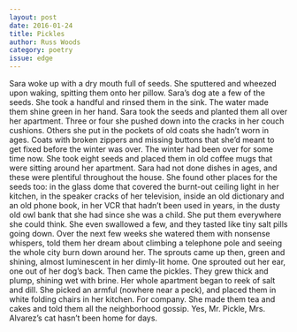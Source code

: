 ```yaml
---
layout: post 
date: 2016-01-24
title: Pickles
author: Russ Woods
category: poetry
issue: edge
---
```

Sara woke up with a dry mouth full of seeds. She sputtered and wheezed upon waking, spitting them onto her pillow. Sara’s dog ate a few of the seeds. She took a handful and rinsed them in the sink. The water made them shine green in her hand. Sara took the seeds and planted them all over her apartment. Three or four she pushed down into the cracks in her couch cushions. Others she put in the pockets of old coats she hadn’t worn in ages. Coats with broken zippers and missing buttons that she’d meant to get fixed before the winter was over. The winter had been over for some time now. She took eight seeds and placed them in old coffee mugs that were sitting around her apartment. Sara had not done dishes in ages, and these were plentiful throughout the house. She found other places for the seeds too: in the glass dome that covered the burnt-out ceiling light in her kitchen, in the speaker cracks of her television, inside an old dictionary and an old phone book, in her VCR that hadn’t been used in years, in the dusty old owl bank that she had since she was a child. She put them everywhere she could think. She even swallowed a few, and they tasted like tiny salt pills going down. Over the next few weeks she watered them with nonsense whispers, told them her dream about climbing a telephone pole and seeing the whole city burn down around her. The sprouts came up then, green and shining, almost luminescent in her dimly-lit home. One sprouted out her ear, one out of her dog’s back. Then came the pickles. They grew thick and plump, shining wet with brine. Her whole apartment began to reek of salt and dill. She picked an armful (nowhere near a peck), and placed them in white folding chairs in her kitchen. For company. She made them tea and cakes and told them all the neighborhood gossip. Yes, Mr. Pickle, Mrs. Alvarez’s cat hasn’t been home for days.